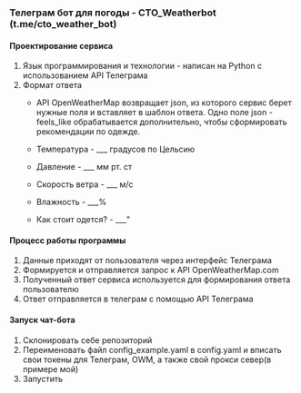 ###  Телеграм бот для погоды - CTO_Weatherbot (t.me/cto_weather_bot)
 
#### Проектирование сервиса
 1. Язык программирования и технологии - написан на Python c использованием API Телеграма
 2. Формат ответа
    * API OpenWeatherMap возвращает json, из которого сервис берет нужные поля и вставляет в шаблон ответа. 
    Одно поле json - feels_like обрабатывается дополнительно, чтобы сформировать рекомендации по одежде.
    
    
    * Температура - ___ градусов по Цельсию 
    * Давление - ___ мм рт. ст 
    * Скорость ветра - ___ м/с 
    * Влажность - ___% 
    * Как стоит одется? - ___"
 
#### Процесс работы программы
 1. Данные приходят от пользователя через интерфейс Телеграма
 2. Формируется и отправляется запрос к  API OpenWeatherMap.com
 3. Полученный ответ сервиса используется для формирования ответа пользователю
 4. Ответ отправляется в телеграм с помощью API Телеграма 


#### Запуск чат-бота
 1. Склонировать себе репозиторий
 2. Переименовать файл config_example.yaml в config.yaml и вписать свои токены для Телеграм, OWM, а также свой прокси север(в примере мой)
 3. Запустить

